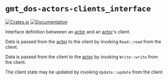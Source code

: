 # `gmt_dos-actors-clients_interface`

[![Crates.io](https://img.shields.io/crates/v/gmt_dos-actors-clients_interface.svg)](https://crates.io/crates/gmt_dos-actors-clients_interface)
[![Documentation](https://docs.rs/gmt_dos-actors-clients_interface/badge.svg)](https://docs.rs/gmt_dos-actors-clients_interface/)

Interface definition betweeen an [actor] and an [actor]'s client.

Data is passed from the [actor] to the client by invoking `Read::read` from the client.

Data is passed from the client to the [actor] by invoking `Write::write` from the client.

The client state may be updated by invoking `Update::update` from the client

[actor]: https://docs.rs/gmt_dos-actors
